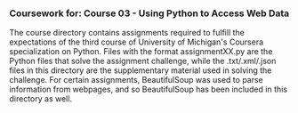 ### Coursework for: Course 03 - Using Python to Access Web Data

The course directory contains assignments required to fulfill the expectations of the third course of University of Michigan's Coursera specialization on Python. Files with the format assignmentXX.py are the Python files that solve the assignment challenge, while the .txt/.xml/.json files in this directory are the supplementary material used in solving the challenge.  For certain assignments, BeautifulSoup was used to parse information from webpages, and so BeautifulSoup has been included in this directory as well.
